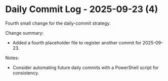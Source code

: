 # Daily Commit Log - 2025-09-23 (4)

Fourth small change for the daily-commit strategy.

Change summary:
- Added a fourth placeholder file to register another commit for 2025-09-23.

Notes:
- Consider automating future daily commits with a PowerShell script for consistency.
